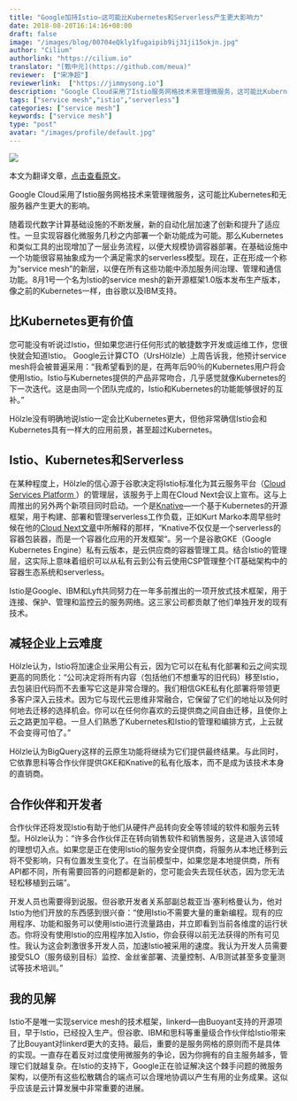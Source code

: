 ```yaml
---
title: "Google加持Istio—这可能比Kubernetes和Serverless产生更大影响力"
date: 2018-08-20T16:14:16+08:00
draft: false
image: "/images/blog/00704eQkly1fugaipib9ij31ji15okjn.jpg"
author: "Cilium"
authorlink: "https://cilium.io"
translator: "[甄中元](https://github.com/meua)"
reviewer:  ["宋净超"]
reviewerlink:  ["https://jimmysong.io"]
description: "Google Cloud采用了Istio服务网格技术来管理微服务，这可能比Kubernetes和无服务器产生更大的影响。你可以在任何你喜欢的云提供商之间自由迁移，且使你上云之路更加平稳。一旦人们熟悉了Kubernetes和Istio的管理和编排方式，上云就不会变得可怕了。"
tags: ["service mesh","istio","serverless"]
categories: ["service mesh"]
keywords: ["service mesh"]
type: "post"
avatar: "/images/profile/default.jpg"
---
```


![](https://raw.githubusercontent.com/servicemesher/website/master/content/blog/google-istio-bigger-kubernetes-serverless/00704eQkly1fug8z3tpgcj30lc0ao44a.jpg)

本文为翻译文章，[点击查看原文](https://diginomica.com/2018/08/03/google-istio-bigger-kubernetes-serverless/)。

Google Cloud采用了Istio服务网格技术来管理微服务，这可能比Kubernetes和无服务器产生更大的影响。

随着现代数字计算基础设施的不断发展，新的自动化层加速了创新和提升了适应性。一旦实现容器化微服务几秒之内部署一个新功能成为可能。那么Kubernetes和类似工具的出现增加了一层业务流程，以便大规模协调容器部署。在基础设施中一个功能很容易抽象成为一个满足需求的serverless模型。现在，正在形成一个称为“service mesh”的新层，以便在所有这些功能中添加服务间治理、管理和通信功能。8月1号一个名为Istio的service mesh的新开源框架1.0版本发布生产版本，像之前的Kubernetes一样，由谷歌以及IBM支持。

## 比Kubernetes更有价值

您可能没有听说过Istio，但如果您进行任何形式的敏捷数字开发或运维工作，您很快就会知道Istio。 Google云计算CTO（UrsHölzle）上周告诉我，他预计service mesh将会被普遍采用：“我希望看到的是，在两年后90％的Kubernetes用户将会使用Istio。Istio与Kubernetes提供的产品非常吻合，几乎感觉就像Kubernetes的下一次迭代。这是由同一个团队完成的，Istio和Kubernetes的功能能够很好的互补。”

Hölzle没有明确地说Istio一定会比Kubernetes更大，但他非常确信Istio会和Kubernetes具有一样大的应用前景，甚至超过Kubernetes。

## Istio、Kubernetes和Serverless

在某种程度上，Hölzle的信心源于谷歌决定将Istio标准化为其云服务平台（[Cloud Services Platform ](https://cloudplatform.googleblog.com/2018/07/cloud-services-platform-bringing-the-best-of-the-cloud-to-you.html)）的管理层，该服务于上周在Cloud Next会议上宣布。这与上周推出的另外两个新项目同时启动。一个是[Knative](https://www.infoq.com/news/2018/07/knative-kubernetes-serverless)—一个基于Kubernetes的开源框架，用于构建、部署和管理serverless工作负载，正如Kurt Marko本周早些时候在他的[Cloud Next文章](https://diginomica.com/2018/07/30/google-cloud-platform-removes-barriers-between-it-business/)中所解释的那样，“Knative不仅仅是一个serverless的容器包装器，而是一个容器化应用的开发框架“。另一个是谷歌GKE（Google Kubernetes Engine）私有云版本，是云供应商的容器管理工具。结合Istio的管理层，这实际上意味着组织可以从私有云到公有云使用CSP管理整个IT基础架构中的容器生态系统和serverless。

Istio是Google、IBM和Lyft共同努力在一年多前推出的一项开放式技术框架，用于连接、保护、管理和监控云的服务网络。这三家公司都贡献了他们单独开发的现有技术。

## 减轻企业上云难度

Hölzle认为，Istio将加速企业采用公有云，因为它可以在私有化部署和云之间实现更高的同质化：“公司决定将所有内容（包括他们不想重写的旧代码）移至Istio，去包装旧代码而不去重写它这是非常合理的。我们相信GKE私有化部署将带领更多客户深入云技术。因为它与现代云思维非常融合，它保留了它们的地址以及何时何地去迁移的选择机会。你可以在任何你喜欢的云提供商之间自由迁移，且使你上云之路更加平稳。一旦人们熟悉了Kubernetes和Istio的管理和编排方式，上云就不会变得可怕了。”

Hölzle认为BigQuery这样的云原生功能将继续为它们提供最终结果。与此同时，它依靠思科等合作伙伴提供GKE和Knative的私有化版本，而不是成为该技术本身的直销商。

## 合作伙伴和开发者

合作伙伴还将发现Istio有助于他们从硬件产品转向安全等领域的软件和服务云转型。Hölzle认为：“许多合作伙伴正在转向销售软件和销售服务，这是进入该领域的理想切入点。如果您是正在使用Istio的服务安全提供商，将服务从本地迁移到云将不受影响，只有位置发生变化了。在当前模型中，如果您是本地提供商，所有API都不同，所有需要回答的问题都是新的，您可能会失去现任状态，因为您无法轻松移植到云端”。

开发人员也需要得到说服。但谷歌开发者关系部副总裁亚当·塞利格曼认为，他对Istio为他们开放的东西感到很兴奋：“使用Istio不需要大量的重新编程。现有的应用程序、功能和服务可以使用Istio进行流量路由，并立即看到当前各维度的运行状态。你将没有使用Istio的应用程序加入Istio，你会获得以前无法获得的所有可见性。我认为这会刺激很多开发人员，加速Istio被采用的速度。我认为开发人员需要接受SLO（服务级别目标）监控、金丝雀部署、流量控制、A/B测试甚至多变量测试等技术培训。”

## 我的见解

Istio不是唯一实现service mesh的技术框架，linkerd—由Buoyant支持的开源项目，早于Istio，已经投入生产。但谷歌、IBM和思科等重量级合作伙伴给Istio带来了比Bouyant对linkerd更大的支持。最后，重要的是服务网格的原则而不是具体的实现。一直存在着反对过度使用微服务的争论，因为你拥有的自主服务越多，管理它们就越复杂。在Istio的支持下，Google正在验证解决这个棘手问题的微服务架构，以便所有这些松散耦合的端点可以合理地协调以产生有用的业务成果。这似乎应该是云计算发展中非常重要的进展。
